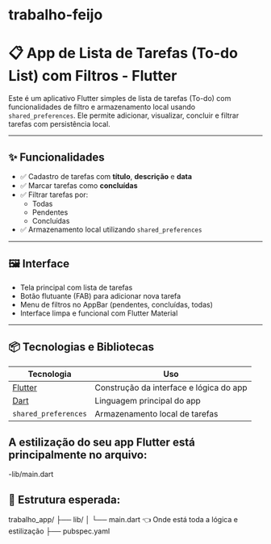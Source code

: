 # trabalho-feijo

# 📋 App de Lista de Tarefas (To-do List) com Filtros - Flutter

Este é um aplicativo Flutter simples de lista de tarefas (To-do) com funcionalidades de filtro e armazenamento local usando `shared_preferences`. Ele permite adicionar, visualizar, concluir e filtrar tarefas com persistência local.

---

## ✨ Funcionalidades

- ✅ Cadastro de tarefas com **título**, **descrição** e **data**
- ✅ Marcar tarefas como **concluídas**
- ✅ Filtrar tarefas por:
  - Todas
  - Pendentes
  - Concluídas
- ✅ Armazenamento local utilizando `shared_preferences`

---

## 🖼️ Interface

- Tela principal com lista de tarefas
- Botão flutuante (FAB) para adicionar nova tarefa
- Menu de filtros no AppBar (pendentes, concluídas, todas)
- Interface limpa e funcional com Flutter Material

---

## 📦 Tecnologias e Bibliotecas

| Tecnologia           | Uso                                            |
|----------------------|-------------------------------------------------|
| [Flutter](https://flutter.dev) | Construção da interface e lógica do app |
| [Dart](https://dart.dev)       | Linguagem principal do app              |
| `shared_preferences` | Armazenamento local de tarefas                 |



## A estilização do seu app Flutter está principalmente no arquivo:
  -lib/main.dart
## 📁 Estrutura esperada:
trabalho_app/
├── lib/
│   └── main.dart   👈 Onde está toda a lógica e estilização
├── pubspec.yaml
